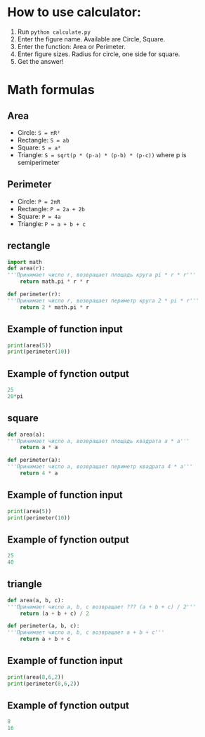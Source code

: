 
# How to use calculator:
1. Run `python calculate.py`
2. Enter the figure name. Available are Circle, Square.
3. Enter the function: Area or Perimeter.
4. Enter figure sizes. Radius for circle, one side for square.
5. Get the answer!

# Math formulas
## Area
- Circle: `S = πR²`
- Rectangle: `S = ab`
- Square: `S = a²`
- Triangle: `S = sqrt(p * (p-a) * (p-b) * (p-c))` where p is semiperimeter

## Perimeter
- Circle: `P = 2πR`
- Rectangle: `P = 2a + 2b`
- Square: `P = 4a`
- Triangle: `P = a + b + c`


## rectangle
```python
import math
def area(r): 
'''Принимает число r, возвращает площадь круга pi * r * r'''
    return math.pi * r * r

def perimeter(r):
'''Принимает число r, возвращает периметр круга 2 * pi * r'''
    return 2 * math.pi * r
```

## Example of function input
```python
print(area(5))
print(perimeter(10))
```

## Example of fynction output
```python
25
20*pi
```

## square
```python
def area(a):
'''Принимает число a, возвращает площадь квадрата a * a'''
    return a * a

def perimeter(a):
'''Принимает число a, возвращает периметр квадрата 4 * a'''
    return 4 * a
```
## Example of function input
```python
print(area(5))
print(perimeter(10))
```

## Example of fynction output
```python
25
40
```

## triangle
```python
def area(a, b, c):
'''Принимает число a, b, c возвращает ??? (a + b + c) / 2'''
    return (a + b + c) / 2

def perimeter(a, b, c):
'''Принимает число a, b, c возвращает a + b + c'''
    return a + b + c
```
## Example of function input
```python
print(area(8,6,2))
print(perimeter(8,6,2))
```

## Example of fynction output
```python
8
16
```